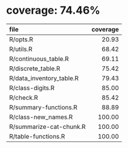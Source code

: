 # coverage: 74.46%

|file                     | coverage|
|:------------------------|--------:|
|R/opts.R                 |    20.93|
|R/utils.R                |    68.42|
|R/continuous_table.R     |    69.11|
|R/discrete_table.R       |    75.42|
|R/data_inventory_table.R |    79.43|
|R/class-digits.R         |    85.00|
|R/check.R                |    85.42|
|R/summary-functions.R    |    88.89|
|R/class-new_names.R      |   100.00|
|R/summarize-cat-chunk.R  |   100.00|
|R/table-functions.R      |   100.00|
